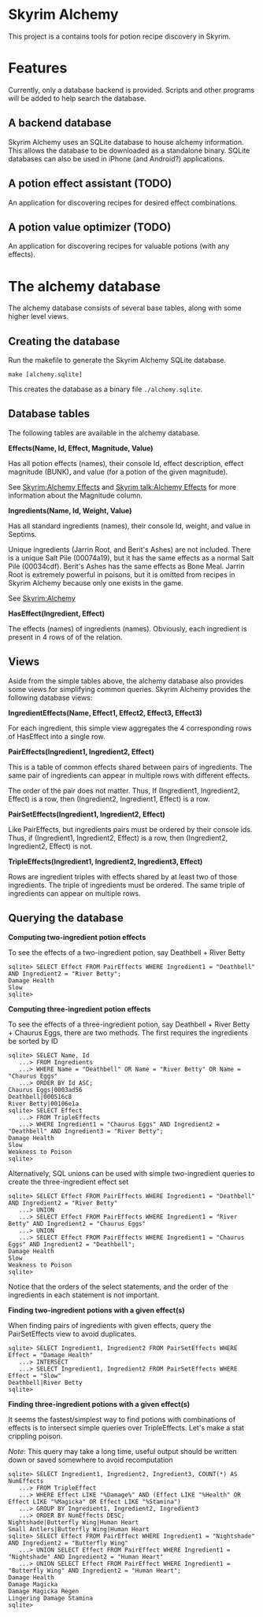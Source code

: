 Skyrim Alchemy
==============

This project is a contains tools for potion recipe discovery in Skyrim.

Features
========

Currently, only a database backend is provided. Scripts and other programs will
be added to help search the database.

A backend database
------------------

Skyrim Alchemy uses an SQLite database to house alchemy information. This allows
the database to be downloaded as a standalone binary. SQLite databases can also
be used in iPhone (and Android?) applications.

A potion effect assistant (TODO)
--------------------------------

An application for discovering recipes for desired effect combinations.

A potion value optimizer (TODO)
-------------------------------

An application for discovering recipes for valuable potions (with any effects).

The alchemy database
====================

The alchemy database consists of several base tables, along with some higher level views.

Creating the database
---------------------

Run the makefile to generate the Skyrim Alchemy SQLite database.

    make [alchemy.sqlite]

This creates the database as a binary file `./alchemy.sqlite`.

Database tables
---------------

The following tables are available in the alchemy database.

**Effects(Name, Id, Effect, Magnitude, Value)**

Has all potion effects (names), their console Id, effect description, effect
magnitude (BUNK), and value (for a potion of the given magnitude).

See [Skyrim:Alchemy Effects](http://www.uesp.net/wiki/Skyrim:Alchemy_Effects)
and [Skyrim talk:Alchemy Effects](http://www.uesp.net/wiki/Skyrim_talk:Alchemy_Effects)
for more information about the Magnitude column.

**Ingredients(Name, Id, Weight, Value)**

Has all standard ingredients (names), their console Id, weight, and value in Septims.

Unique ingredients (Jarrin Root, and Berit's Ashes) are not included. There is
a unique Salt Pile (00074a19), but it has the same effects as a normal Salt Pile
(00034cdf). Berit's Ashes has the same effects as Bone Meal. Jarrin Root is
extremely powerful in poisons, but it is omitted from recipes in Skyrim Alchemy
because only one exists in the game.

See [Skyrim:Alchemy](http://www.uesp.net/wiki/Skyrim:Ingredients)

**HasEffect(Ingredient, Effect)**

The effects (names) of ingredients (names). Obviously, each ingredient is
present in 4 rows of of the relation.

Views
-----

Aside from the simple tables above, the alchemy database also provides some
views for simplifying common queries. Skyrim Alchemy provides the following
database views:

**IngredientEffects(Name, Effect1, Effect2, Effect3, Effect3)**

For each ingredient, this simple view aggregates the 4 corresponding rows of
HasEffect into a single row.

**PairEffects(Ingredient1, Ingredient2, Effect)**

This is a table of common effects shared between pairs of ingredients. The same
pair of ingredients can appear in multiple rows with different effects.

The order of the pair does not matter. Thus, If (Ingredient1, Ingredient2,
Effect) is a row, then (Ingredient2, Ingredient1, Effect) is a row.

**PairSetEffects(Ingredient1, Ingredient2, Effect)**

Like PairEffects, but ingredients pairs must be ordered by their console ids.
Thus, if (Ingredient1, Ingredient2, Effect) is a row, then (Ingredient2,
Ingredient2, Effect) is not.

**TripleEffects(Ingredient1, Ingredient2, Ingredient3, Effect)**

Rows are ingredient triples with effects shared by at least two of those
ingredients. The triple of ingredients must be ordered. The same triple of
ingredients can appear on multiple rows.

Querying the database
---------------------

**Computing two-ingredient potion effects**

To see the effects of a two-ingredient potion, say Deathbell + River Betty

    sqlite> SELECT Effect FROM PairEffects WHERE Ingredient1 = "Deathbell" AND Ingredient2 = "River Betty";
    Damage Health
    Slow
    sqlite>

**Computing three-ingredient potion effects**

To see the effects of a three-ingredient potion, say Deathbell + River Betty + Chaurus Eggs,
there are two methods. The first requires the ingredients be sorted by ID

    sqlite> SELECT Name, Id
       ...> FROM Ingredients
       ...> WHERE Name = "Deathbell" OR Name = "River Betty" OR Name = "Chaurus Eggs"
       ...> ORDER BY Id ASC;
    Chaurus Eggs|0003ad56
    Deathbell|000516c8
    River Betty|00106e1a
    sqlite> SELECT Effect
       ...> FROM TripleEffects
       ...> WHERE Ingredient1 = "Chaurus Eggs" AND Ingredient2 = "Deathbell" AND Ingredient3 = "River Betty";
    Damage Health
    Slow
    Weakness to Poison
    sqlite> 

Alternatively, SQL unions can be used with simple two-ingredient queries to
create the three-ingredient effect set

    sqlite> SELECT Effect FROM PairEffects WHERE Ingredient1 = "Deathbell" AND Ingredient2 = "River Betty"
       ...> UNION
       ...> SELECT Effect FROM PairEffects WHERE Ingredient1 = "River Betty" AND Ingredient2 = "Chaurus Eggs"
       ...> UNION
       ...> SELECT Effect FROM PairEffects WHERE Ingredient1 = "Chaurus Eggs" AND Ingredient2 = "Deathbell";
    Damage Health
    Slow
    Weakness to Poison
    sqlite> 

Notice that the orders of the select statements, and the order of the
ingredients in each statement is not important.

**Finding two-ingredient potions with a given effect(s)**

When finding pairs of ingredients with given effects, query the
PairSetEffects view to avoid duplicates.

    sqlite> SELECT Ingredient1, Ingredient2 FROM PairSetEffects WHERE Effect = "Damage Health"
       ...> INTERSECT
       ...> SELECT Ingredient1, Ingredient2 FROM PairSetEffects WHERE Effect = "Slow"
    Deathbell|River Betty
    sqlite> 

**Finding three-ingredient potions with a given effect(s)**

It seems the fastest/simplest way to find potions with combinations of effects
is to intersect simple queries over TripleEffects. Let's make a stat crippling
poison.

*Note*: This query may take a long time, useful output should be written down or saved somewhere
to avoid recomputation

    sqlite> SELECT Ingredient1, Ingredient2, Ingredient3, COUNT(*) AS NumEffects
       ...> FROM TripleEffect
       ...> WHERE Effect LIKE "%Damage%" AND (Effect LIKE "%Health" OR Effect LIKE "%Magicka" OR Effect LIKE "%Stamina")
       ...> GROUP BY Ingredient1, Ingredient2, Ingredient3
       ...> ORDER BY NumEffects DESC;
    Nightshade|Butterfly Wing|Human Heart
    Small Antlers|Butterfly Wing|Human Heart
    sqlite> SELECT Effect FROM PairEffect WHERE Ingredient1 = "Nightshade" AND Ingredient2 = "Butterfly Wing"
       ...> UNION SELECT Effect FROM PairEffect WHERE Ingredient1 = "Nightshade" AND Ingredient2 = "Human Heart"
       ...> UNION SELECT Effect FROM PairEffect WHERE Ingredient1 = "Butterfly Wing" AND Ingredient2 = "Human Heart";
    Damage Health
    Damage Magicka
    Damage Magicka Regen
    Lingering Damage Stamina
    sqlite> 
